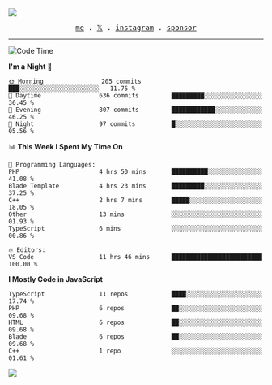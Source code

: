 <img style="bottom: 800px;" src="https://imgur.com/rilHVxA.png"/>
<p align="center">
  <samp>
    <a href="https://fayln.com">me</a> .
    <!-- <a href="https://fayln.com/projects">projects</a> . -->
    <a href="https://go.fayln.com/twitter">𝕏</a> .
    <a href="https://go.fayln.com/instagram">instagram</a> .
<!--     <a href="https://go.fayln.com/polywork">polywork</a> . -->
    <a href="https://github.com/sponsors/faridhnzz">sponsor</a>
  </samp>
</p>

---
<!--START_SECTION:waka-->
![Code Time](http://img.shields.io/badge/Code%20Time-2%2C696%20hrs%2014%20mins-blue)

**I'm a Night 🦉** 

```text
🌞 Morning                205 commits         ███░░░░░░░░░░░░░░░░░░░░░░   11.75 % 
🌆 Daytime                636 commits         █████████░░░░░░░░░░░░░░░░   36.45 % 
🌃 Evening                807 commits         ████████████░░░░░░░░░░░░░   46.25 % 
🌙 Night                  97 commits          █░░░░░░░░░░░░░░░░░░░░░░░░   05.56 % 
```


📊 **This Week I Spent My Time On** 

```text
💬 Programming Languages: 
PHP                      4 hrs 50 mins       ██████████░░░░░░░░░░░░░░░   41.08 % 
Blade Template           4 hrs 23 mins       █████████░░░░░░░░░░░░░░░░   37.25 % 
C++                      2 hrs 7 mins        █████░░░░░░░░░░░░░░░░░░░░   18.05 % 
Other                    13 mins             ░░░░░░░░░░░░░░░░░░░░░░░░░   01.93 % 
TypeScript               6 mins              ░░░░░░░░░░░░░░░░░░░░░░░░░   00.86 % 

🔥 Editors: 
VS Code                  11 hrs 46 mins      █████████████████████████   100.00 % 
```

**I Mostly Code in JavaScript** 

```text
TypeScript               11 repos            ████░░░░░░░░░░░░░░░░░░░░░   17.74 % 
PHP                      6 repos             ██░░░░░░░░░░░░░░░░░░░░░░░   09.68 % 
HTML                     6 repos             ██░░░░░░░░░░░░░░░░░░░░░░░   09.68 % 
Blade                    6 repos             ██░░░░░░░░░░░░░░░░░░░░░░░   09.68 % 
C++                      1 repo              ░░░░░░░░░░░░░░░░░░░░░░░░░   01.61 % 
```




<!--END_SECTION:waka-->

![](https://hit.yhype.me/github/profile?user_id=29797712)

